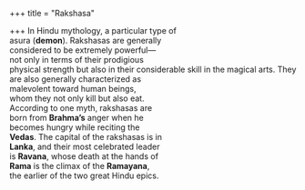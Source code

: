 +++
title = "Rakshasa"

+++
In Hindu mythology, a particular type of  
asura (**demon**). Rakshasas are generally  
considered to be extremely powerful—  
not only in terms of their prodigious  
physical strength but also in their considerable skill in the magical arts. They  
are also generally characterized as  
malevolent toward human beings,  
whom they not only kill but also eat.  
According to one myth, rakshasas are  
born from **Brahma’s** anger when he  
becomes hungry while reciting the  
**Vedas**. The capital of the rakshasas is in  
**Lanka**, and their most celebrated leader  
is **Ravana**, whose death at the hands of  
**Rama** is the climax of the **Ramayana**,  
the earlier of the two great Hindu epics.